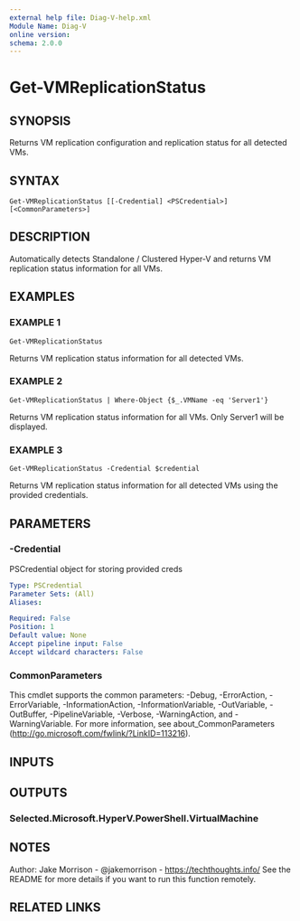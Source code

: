 ```yaml
---
external help file: Diag-V-help.xml
Module Name: Diag-V
online version:
schema: 2.0.0
---
```


# Get-VMReplicationStatus

## SYNOPSIS
Returns VM replication configuration and replication status for all detected VMs.

## SYNTAX

```
Get-VMReplicationStatus [[-Credential] <PSCredential>] [<CommonParameters>]
```

## DESCRIPTION
Automatically detects Standalone / Clustered Hyper-V and returns VM replication status information for all VMs.

## EXAMPLES

### EXAMPLE 1
```
Get-VMReplicationStatus
```

Returns VM replication status information for all detected VMs.

### EXAMPLE 2
```
Get-VMReplicationStatus | Where-Object {$_.VMName -eq 'Server1'}
```

Returns VM replication status information for all VMs.
Only Server1 will be displayed.

### EXAMPLE 3
```
Get-VMReplicationStatus -Credential $credential
```

Returns VM replication status information for all detected VMs using the provided credentials.

## PARAMETERS

### -Credential
PSCredential object for storing provided creds

```yaml
Type: PSCredential
Parameter Sets: (All)
Aliases:

Required: False
Position: 1
Default value: None
Accept pipeline input: False
Accept wildcard characters: False
```

### CommonParameters
This cmdlet supports the common parameters: -Debug, -ErrorAction, -ErrorVariable, -InformationAction, -InformationVariable, -OutVariable, -OutBuffer, -PipelineVariable, -Verbose, -WarningAction, and -WarningVariable.
For more information, see about_CommonParameters (http://go.microsoft.com/fwlink/?LinkID=113216).

## INPUTS

## OUTPUTS

### Selected.Microsoft.HyperV.PowerShell.VirtualMachine
## NOTES
Author: Jake Morrison - @jakemorrison - https://techthoughts.info/
See the README for more details if you want to run this function remotely.

## RELATED LINKS
